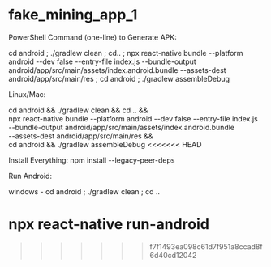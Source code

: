 # fake_mining_app_1


PowerShell Command (one-line) to Generate APK:

cd android ; ./gradlew clean ; cd.. ; npx react-native bundle --platform android --dev false --entry-file index.js --bundle-output android/app/src/main/assets/index.android.bundle --assets-dest android/app/src/main/res ; cd android ; ./gradlew assembleDebug

Linux/Mac: 

cd android && ./gradlew clean && cd .. && \
npx react-native bundle --platform android --dev false --entry-file index.js \
--bundle-output android/app/src/main/assets/index.android.bundle \
--assets-dest android/app/src/main/res && \
cd android && ./gradlew assembleDebug
<<<<<<< HEAD


Install Everything: npm install --legacy-peer-deps

Run Android:

windows - cd android ; ./gradlew clean ; cd ..

npx react-native run-android
=======
>>>>>>> f7f1493ea098c61d7f951a8ccad8f6d40cd12042
